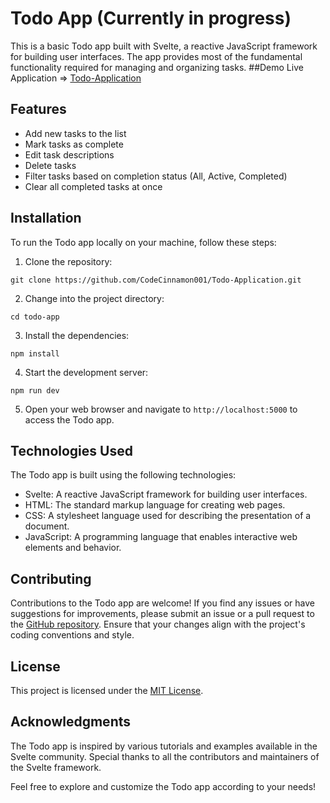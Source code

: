 # Todo App (Currently in progress)

This is a basic Todo app built with Svelte, a reactive JavaScript framework for building user interfaces. The app provides most of the fundamental functionality required for managing and organizing tasks.
##Demo
Live Application => [Todo-Application](https://todo-application.codecinnamon001.repl.co)
## Features

- Add new tasks to the list
- Mark tasks as complete
- Edit task descriptions
- Delete tasks
- Filter tasks based on completion status (All, Active, Completed)
- Clear all completed tasks at once

## Installation

To run the Todo app locally on your machine, follow these steps:

1. Clone the repository:

```shell
git clone https://github.com/CodeCinnamon001/Todo-Application.git
```

2. Change into the project directory:

```shell
cd todo-app
```

3. Install the dependencies:

```shell
npm install
```

4. Start the development server:

```shell
npm run dev
```

5. Open your web browser and navigate to `http://localhost:5000` to access the Todo app.


## Technologies Used

The Todo app is built using the following technologies:

- Svelte: A reactive JavaScript framework for building user interfaces.
- HTML: The standard markup language for creating web pages.
- CSS: A stylesheet language used for describing the presentation of a document.
- JavaScript: A programming language that enables interactive web elements and behavior.

## Contributing

Contributions to the Todo app are welcome! If you find any issues or have suggestions for improvements, please submit an issue or a pull request to the [GitHub repository](https://github.com/CodeCinnamon001/Todo-Application). Ensure that your changes align with the project's coding conventions and style.

## License

This project is licensed under the [MIT License](LICENSE).

## Acknowledgments

The Todo app is inspired by various tutorials and examples available in the Svelte community. Special thanks to all the contributors and maintainers of the Svelte framework.

Feel free to explore and customize the Todo app according to your needs!
